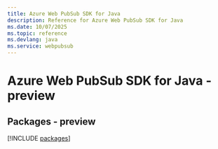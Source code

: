 ```yaml
---
title: Azure Web PubSub SDK for Java
description: Reference for Azure Web PubSub SDK for Java
ms.date: 10/07/2025
ms.topic: reference
ms.devlang: java
ms.service: webpubsub
---
```

# Azure Web PubSub SDK for Java - preview
## Packages - preview
[!INCLUDE [packages](web-pubsub-index.md)]